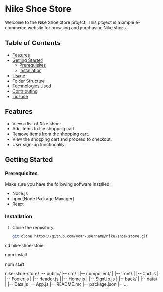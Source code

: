 # Nike Shoe Store

Welcome to the Nike Shoe Store project! This project is a simple e-commerce website for browsing and purchasing Nike shoes.

## Table of Contents

- [Features](#features)
- [Getting Started](#getting-started)
  - [Prerequisites](#prerequisites)
  - [Installation](#installation)
- [Usage](#usage)
- [Folder Structure](#folder-structure)
- [Technologies Used](#technologies-used)
- [Contributing](#contributing)
- [License](#license)

## Features

- View a list of Nike shoes.
- Add items to the shopping cart.
- Remove items from the shopping cart.
- View the shopping cart and proceed to checkout.
- User sign-up functionality.

## Getting Started

### Prerequisites

Make sure you have the following software installed:

- Node.js
- npm (Node Package Manager)
- React

### Installation

1. Clone the repository:

   ```bash
   git clone https://github.com/your-username/nike-shoe-store.git

cd nike-shoe-store

npm install

npm start

nike-shoe-store/
|-- public/
|-- src/
|   |-- component/
|       |-- front/
|           |-- Cart.js
|           |-- Footer.js
|           |-- Header.js
|           |-- Home.js
|           |-- SignUp.js
|       |-- back/
|           |-- data/
|               |-- Data.js
|-- App.js
|-- README.md
|-- package.json
|-- ...
